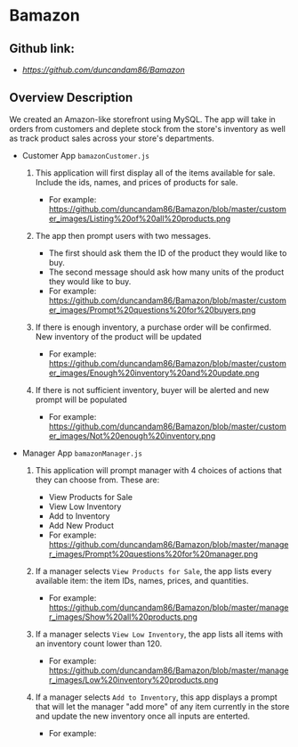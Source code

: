 # Bamazon

## Github link: 
* *https://github.com/duncandam86/Bamazon*

## Overview Description
We created an Amazon-like storefront using MySQL. The app will take in orders from customers and deplete stock from the store's inventory as well as track product sales across your store's departments.

* Customer App `bamazonCustomer.js`
    1. This application will first display all of the items available for sale. Include the ids, names, and prices of products for sale.
        * For example: https://github.com/duncandam86/Bamazon/blob/master/customer_images/Listing%20of%20all%20products.png

    2. The app then prompt users with two messages.
        * The first should ask them the ID of the product they would like to buy.
        * The second message should ask how many units of the product they would like to buy.
        * For example: https://github.com/duncandam86/Bamazon/blob/master/customer_images/Prompt%20questions%20for%20buyers.png
        
    3. If there is enough inventory, a purchase order will be confirmed. New inventory of the product will be updated
        * For example: https://github.com/duncandam86/Bamazon/blob/master/customer_images/Enough%20inventory%20and%20update.png
    
    4. If there is not sufficient inventory, buyer will be alerted and new prompt will be populated
        * For example: https://github.com/duncandam86/Bamazon/blob/master/customer_images/Not%20enough%20inventory.png

* Manager App `bamazonManager.js`
    1. This application will prompt manager with 4 choices of actions that they can choose from. These are: 
        * View Products for Sale
        * View Low Inventory
        * Add to Inventory
        * Add New Product
        * For example: https://github.com/duncandam86/Bamazon/blob/master/manager_images/Prompt%20questions%20for%20manager.png

    2. If a manager selects `View Products for Sale`, the app lists every available item: the item IDs, names, prices, and quantities.
        * For example: https://github.com/duncandam86/Bamazon/blob/master/manager_images/Show%20all%20products.png

    3. If a manager selects `View Low Inventory`, the app lists all items with an inventory count lower than 120.
        * For example: https://github.com/duncandam86/Bamazon/blob/master/manager_images/Low%20inventory%20products.png

    4. If a manager selects `Add to Inventory`, this app displays a prompt that will let the manager "add more" of any item currently in the store and update the new inventory once all inputs are enterted.
        * For example:
